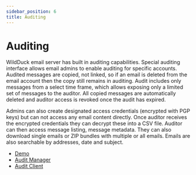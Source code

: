 ```yaml
---
sidebar_position: 6
title: Auditing
---
```


# Auditing

WildDuck email server has built in auditing capabilities. Special auditing interface allows email admins to enable auditing for specific accounts. Audited messages are copied, not linked, so if an email is deleted from the email account then the copy still remains in auditing. Audit includes only messages from a select time frame, which allows exposing only a limited set of messages to the auditor. All copied messages are automatically deleted and auditor access is revoked once the audit has expired.

Admins can also create designated access credentials (encrypted with PGP keys) but can not access any email content directly. Once auditor receives the encrypted credentials they can decrypt these into a CSV file. Auditor can then access message listing, message metadata. They can also download single emails or ZIP bundles with multiple or all emails. Emails are also searchable by addresses, date and subject.

-   [Demo](https://www.youtube.com/watch?v=pF4JqbNLfSo)
-   [Audit Manager](https://github.com/nodemailer/wildduck-audit-manager)
-   [Audit Client](https://github.com/nodemailer/wildduck-audit-client)
